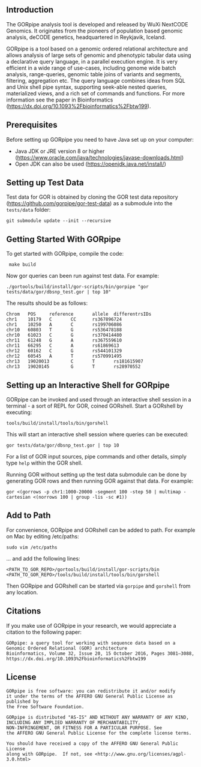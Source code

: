 ## Introduction

The GORpipe analysis tool is developed and released by WuXi NextCODE Genomics. It originates from the pioneers of population based genomic analysis, deCODE genetics, headquartered in Reykjavik, Iceland.
        
GORpipe is a tool based on a genomic ordered relational architecture and allows analysis of large sets of genomic and phenotypic tabular data using a declarative query language, in a parallel execution engine.  It is very efficient in a wide range of use-cases, including genome wide batch analysis, range-queries, genomic table joins of variants and segments, filtering, aggregation etc.  The query language combines ideas from SQL and Unix shell pipe syntax, supporting seek-able nested queries, materialized views, and a rich set of commands and functions.  For more information see the paper in Bioinformatics (https://dx.doi.org/10.1093%2Fbioinformatics%2Fbtw199).

## Prerequisites

Before setting up GORpipe you need to have Java set up on your computer:

* Java JDK or JRE version 8 or higher (https://www.oracle.com/java/technologies/javase-downloads.html)
* Open JDK can also be used (https://openjdk.java.net/install/)
    
## Setting up Test Data

Test data for GOR is obtained by cloning the GOR test data repository (https://github.com/gorpipe/gor-test-data) as a submodule into the `tests/data` folder:

    git submodule update --init --recursive

## Getting Started With GORpipe

To get started with GORpipe, compile the code:

     make build
         
Now gor queries can been run against test data. For example:

    ./gortools/build/install/gor-scripts/bin/gorpipe "gor tests/data/gor/dbsnp_test.gor | top 10"

The results should be as follows:

    Chrom   POS     reference       allele  differentrsIDs
    chr1    10179   C       CC      rs367896724
    chr1    10250   A       C       rs199706086
    chr10   60803   T       G       rs536478188
    chr10   61023   C       G       rs370414480
    chr11   61248   G       A       rs367559610
    chr11   66295   C       A       rs61869613
    chr12   60162   C       G       rs544101329
    chr12   60545   A       T       rs570991495
    chr13   19020013        C       T       rs181615907
    chr13   19020145        G       T       rs28970552

## Setting up an Interactive Shell for GORpipe

GORpipe can be invoked and used through an interactive shell session in a terminal - a sort of REPL for GOR, coined GORshell. Start a GORshell by executing:

    tools/build/install/tools/bin/gorshell   
    
This will start an interactive shell session where queries can be executed:

    gor tests/data/gor/dbsnp_test.gor | top 10
        
For a list of GOR input sources, pipe commands and other details, simply type `help` within the GOR shell.

Running GOR without setting up the test data submodule can be done by generating GOR rows and then running GOR against that data. For example:

    gor <(gorrows -p chr1:1000-20000 -segment 100 -step 50 | multimap -cartesian <(norrows 100 | group -lis -sc #1))

## Add to Path

For convenience, GORpipe and GORshell can be added to path. For example on Mac by editing /etc/paths: 

    sudo vim /etc/paths 
    
... and add the following lines: 

    <PATH_TO_GOR_REPO>/gortools/build/install/gor-scripts/bin
    <PATH_TO_GOR_REPO>/tools/build/install/tools/bin/gorshell 

Then GORpipe and GORshell can be started via `gorpipe` and `gorshell` from any location.

## Citations
        
If you make use of GORpipe in your research, we would appreciate a citation to the following paper:
        
    GORpipe: a query tool for working with sequence data based on a Genomic Ordered Relational (GOR) architecture
    Bioinformatics, Volume 32, Issue 20, 15 October 2016, Pages 3081–3088,
    https://dx.doi.org/10.1093%2Fbioinformatics%2Fbtw199

## License

    GORpipe is free software: you can redistribute it and/or modify
    it under the terms of the AFFERO GNU General Public License as published by
    the Free Software Foundation.

    GORpipe is distributed "AS-IS" AND WITHOUT ANY WARRANTY OF ANY KIND,
    INCLUDING ANY IMPLIED WARRANTY OF MERCHANTABILITY,
    NON-INFRINGEMENT, OR FITNESS FOR A PARTICULAR PURPOSE. See
    the AFFERO GNU General Public License for the complete license terms.

    You should have received a copy of the AFFERO GNU General Public License
    along with GORpipe.  If not, see <http://www.gnu.org/licenses/agpl-3.0.html>